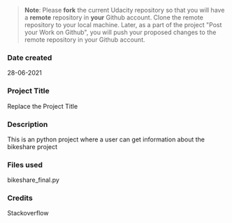 >**Note**: Please **fork** the current Udacity repository so that you will have a **remote** repository in **your** Github account. Clone the remote repository to your local machine. Later, as a part of the project "Post your Work on Github", you will push your proposed changes to the remote repository in your Github account.

### Date created
28-06-2021

### Project Title
Replace the Project Title

### Description
This is an python project where a user can get information about the bikeshare project 

### Files used
bikeshare_final.py

### Credits
Stackoverflow  
